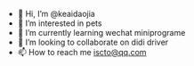 - 👋 Hi, I’m @keaidaojia
- 👀 I’m interested in pets
- 🌱 I’m currently learning wechat  miniprograme
- 💞️ I’m looking to collaborate on didi driver
- 📫 How to reach me iscto@qq.com

<!---
keaidaojia/keaidaojia is a ✨ special ✨ repository because its `README.md` (this file) appears on your GitHub profile.
You can click the Preview link to take a look at your changes.
--->

